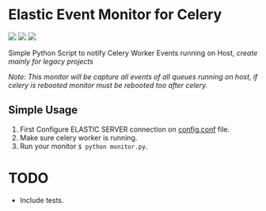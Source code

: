 # Elastic Event Monitor for Celery 

[![](https://img.shields.io/badge/python-2.7+-blue.svg)](https://www.python.org/downloads/release/python-272/) 
[![](https://img.shields.io/badge/celery-3.1.x-green.svg)](https://buildmedia.readthedocs.org/media/pdf/celery/3.1/celery.pdf)
[![](https://img.shields.io/badge/elastic-7.x-yellow.svg)](https://buildmedia.readthedocs.org/media/pdf/celery/3.1/celery.pdf)

Simple Python Script to notify Celery Worker Events running on Host, 
*create mainly for legacy projects*

*Note: This monitor will be capture all events of all queues running on host,
if celery is rebooted monitor must be rebooted too after celery.*

Simple Usage
---
1. First Configure ELASTIC SERVER connection on [config.conf](/src/config.conf) file.
2. Make sure celery worker is running.
3. Run your monitor `$ python monitor.py`.  



# TODO 
* Include tests.
